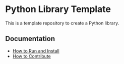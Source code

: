 # Python Library Template

This is a template repository to create a Python library.

## Documentation

- [How to Run and Install](docs/how_to_install_and_run.md)
- [How to Contribute](docs/how_to_contribute.md)

